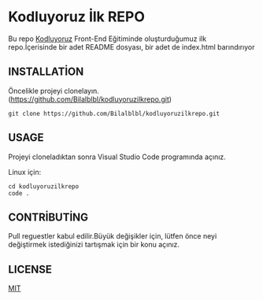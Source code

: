 # Kodluyoruz İlk REPO
Bu repo [Kodluyoruz](//www.kodluyoruz.org//) Front-End Eğitiminde oluşturduğumuz ilk repo.İçerisinde bir adet README dosyası, bir adet de index.html barındırıyor

## INSTALLATİON

Öncelikle projeyi clonelayın.(https://github.com/Bilalblbl/kodluyoruzilkrepo.git)

``` 
git clone https://github.com/Bilalblbl/kodluyoruzilkrepo.git
```

## USAGE

Projeyi cloneladıktan sonra Visual Studio Code programında açınız.

Linux için:

```
cd kodluyoruzilkrepo
code .
```

## CONTRİBUTİNG

Pull reguestler kabul edilir.Büyük değişikler için, lütfen önce neyi değiştirmek istediğinizi tartışmak için bir konu açınız.

## LICENSE

[MIT](https://choosealicense.com/licenses/mit/)

